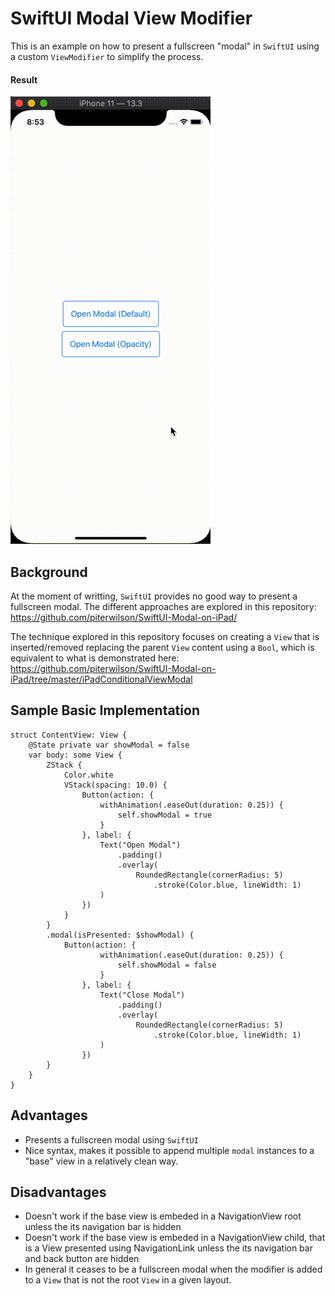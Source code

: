 # SwiftUI Modal View Modifier

This is an example on how to present a fullscreen "modal" in `SwiftUI` using a custom `ViewModifier` to simplify the process. 

#### Result

![SwiftUI with custom modal ViewModifier](https://github.com/piterwilson/SwiftUI-FullscreenModalViewModifier/raw/master/images/demo.gif)

## Background

At the moment of writting, `SwiftUI` provides no good way to present a fullscreen modal. The different approaches are explored in this repository: https://github.com/piterwilson/SwiftUI-Modal-on-iPad/

The technique explored in this repository focuses on creating a `View` that is inserted/removed replacing the parent `View` content using a `Bool`, which is equivalent to what is demonstrated here: https://github.com/piterwilson/SwiftUI-Modal-on-iPad/tree/master/iPadConditionalViewModal

## Sample Basic Implementation

```
struct ContentView: View {
    @State private var showModal = false
    var body: some View {
        ZStack {
            Color.white
            VStack(spacing: 10.0) {
                Button(action: {
                    withAnimation(.easeOut(duration: 0.25)) {
                        self.showModal = true
                    }
                }, label: {
                    Text("Open Modal")
                        .padding()
                        .overlay(
                            RoundedRectangle(cornerRadius: 5)
                                .stroke(Color.blue, lineWidth: 1)
                    )
                })
            }
        }
        .modal(isPresented: $showModal) {
            Button(action: {
                    withAnimation(.easeOut(duration: 0.25)) {
                        self.showModal = false
                    }
                }, label: {
                    Text("Close Modal")
                        .padding()
                        .overlay(
                            RoundedRectangle(cornerRadius: 5)
                                .stroke(Color.blue, lineWidth: 1)
                    )
                })
        }
    }
}
```
## Advantages

* Presents a fullscreen modal using `SwiftUI`
* Nice syntax, makes it possible to append multiple `modal` instances to a "base" view in a relatively clean way.

## Disadvantages

* Doesn't work if the base view is embeded in a NavigationView root unless the its navigation bar is hidden
* Doesn't work if the base view is embeded in a NavigationView child, that is a View presented using NavigationLink unless the its navigation bar and back button are hidden
* In general it ceases to be a fullscreen modal when the modifier is added to a `View` that is not the root `View` in a given layout.
